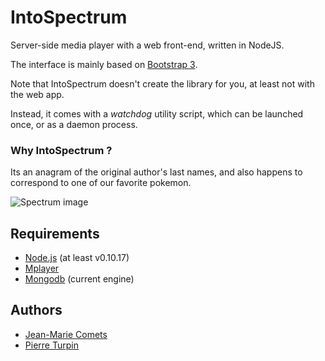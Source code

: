 IntoSpectrum
============

Server-side media player with a web front-end, written in NodeJS.

The interface is mainly based on [Bootstrap 3][].


Note that IntoSpectrum doesn't create the library for you,
at least not with the web app.

Instead, it comes with a *watchdog* utility script, which can be
launched once, or as a daemon process.

### Why IntoSpectrum ?

Its an anagram of the original author's last names, and also happens
to correspond to one of our favorite pokemon.

![Spectrum image][]

## Requirements

- [Node.js][] (at least v0.10.17)
- [Mplayer][]
- [Mongodb][] (current engine)

## Authors
- [Jean-Marie Comets][]
- [Pierre Turpin][]

[Node.js]: http://nodejs.org
[Mongodb]: http://www.mongodb.org
[Mplayer]: http://mplayerhq.hu
[Bootstrap 3]: http://getbootstrap.com
[Spectrum image]: ../../blob/master/client/img/spectrum.jpg?raw=true
[Jean-Marie Comets]: https://github.com/jmcomets
[Pierre Turpin]: https://github.com/TurpIF
